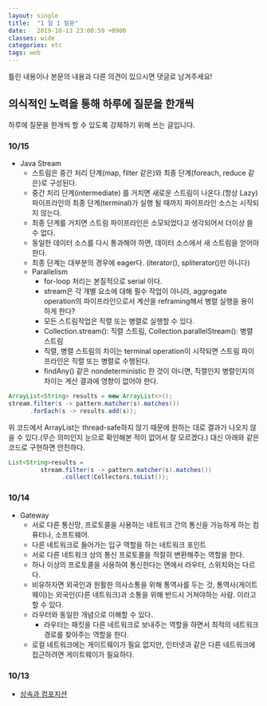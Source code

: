 ```yaml
---
layout: single
title:  "1 일 1 질문"
date:   2019-10-13 23:00:59 +0900
classes: wide
categories: etc
tags: web
---
```


틀린 내용이나 본문의 내용과 다른 의견이 있으시면 댓글로 남겨주세요!

## 의식적인 노력을 통해 하루에 질문을 한개씩

하루에 질문을 한개씩 할 수 있도록 강제하기 위해 쓰는 글입니다.

### 10/15

- Java Stream
  - 스트림은 중간 처리 단계(map, filter 같은)와 최종 단계(foreach, reduce 같은)로 구성된다.
  - 중간 처리 단계(intermediate) 를 거치면 새로운 스트림이 나온다.(항상 Lazy) 파이프라인의 최종 단계(terminal)가 실행 될 때까지 파이프라인 소스는 시작되지 않는다.
  - 최종 단계를 거치면 스트림 파이프라인은 소모되었다고 생각되어서 더이상 쓸 수 없다.
  - 동일한 데이터 소스를 다시 통과해야 하면, 데이터 소스에서 새 스트림을 얻어야 한다.
  - 최종 단계는 대부분의 경우에 eager다. (iterator(), spliterator()만 아니다)
  - Parallelism
    - for-loop 처리는 본질적으로 serial 이다.
    - stream은 각 개별 요소에 대해 필수 작업이 아니라, aggregate operation의 파이프라인으로서 계산을 reframing해서 병렬 실행을 용이하게 한다?
    - 모든 스트림작업은 직렬 또는 병렬로 실행할 수 있다.
    - Collection.stream(): 직렬 스트림, Collection.parallelStream(): 병렬 스트림
    - 직렬, 병렬 스트림의 차이는 terminal operation이 시작되면 스트림 파이프라인은 직렬 또는 병렬로 수행된다.
    - findAny() 같은 nondeterministic 한 것이 아니면, 직렬인지 병렬인지의 차이는 계산 결과에 영향이 없어야 한다.

```java
ArrayList<String> results = new ArrayList<>();
stream.filter(s -> pattern.matcher(s).matches())
      .forEach(s -> results.add(s));
```

위 코드에서 ArrayList는 thread-safe하지 않기 때문에 원하는 대로 결과가 나오지 않을 수 있다.(무슨 의미인지 눈으로 확인해본 적이 없어서 잘 모르겠다.) 대신 아래와 같은 코드로 구현하면 안전하다.

```java
List<String>results =
         stream.filter(s -> pattern.matcher(s).matches())
               .collect(Collectors.toList());
```

### 10/14

- Gateway
  - 서로 다른 통신망, 프로토콜을 사용하는 네트워크 간의 통신을 가능하게 하는 컴퓨터나, 소프트웨어.
  - 다른 네트워크로 들어가는 입구 역할을 하는 네트워크 포인트
  - 서로 다른 네트워크 상의 통신 프로토콜을 적절히 변환해주는 역할을 한다.
  - 하나 이상의 프로토콜을 사용하여 통신한다는 면에서 라우터, 스위치와는 다르다.
  - 비유하자면 외국인과 원활한 의사소통을 위해 통역사를 두는 것, 통역사(게이트웨이)는 외국인(다른 네트워크)과 소통을 위해 반드시 거쳐야하는 사람. 이라고 할 수 있다.
  - 라우터와 동일한 개념으로 이해할 수 있다.
    - 라우터는 패킷을 다른 네트워크로 보내주는 역할을 하면서 최적의 네트워크 경로를 찾아주는 역할을 한다.
  - 로컬 네트워크에는 게이트웨이가 필요 없지만, 인터넷과 같은 다른 네트워크에 접근하려면 게이트웨이가 필요하다.

### 10/13

- [상속과 컴포지션](https://smjeon.dev/etc/composite-extends/)
